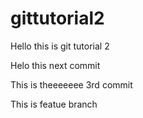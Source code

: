 # gittutorial2

Hello this is git tutorial 2




Helo this  next commit


This is theeeeeee 3rd commit

This is featue branch

